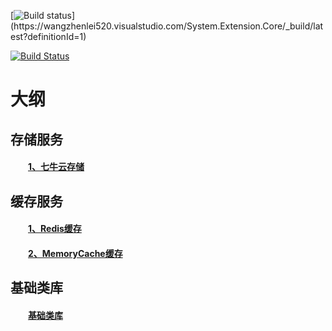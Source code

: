 [![Build status](https://wangzhenlei520.visualstudio.com/System.Extension.Core/_apis/build/status/System.Extension.Core-ASP.NET%20Core%20(.NET%20Framework)-CI)](https://wangzhenlei520.visualstudio.com/System.Extension.Core/_build/latest?definitionId=1)

[![Build Status](https://img.shields.io/travis/com/zhenlei520/System.Extension.Core/master.svg?label=travis-ci)](https://travis-ci.com/zhenlei520/System.Extension.Core)

# 大纲

## 存储服务
#### &emsp;&emsp;<a href="https://github.com/zhenlei520/System.Extension.Core/blob/master/src/Storage/QiNiu/README.zh-cn.md">1、七牛云存储</a>  

## 缓存服务
#### &emsp;&emsp;<a href="https://github.com/zhenlei520/System.Extension.Core/blob/master/src/Cache/Redis/README.zh-cn.md">1、Redis缓存</a>  

#### &emsp;&emsp;<a href="https://github.com/zhenlei520/System.Extension.Core/blob/master/src/Cache/MemoryCache/README.zh-cn.md">2、MemoryCache缓存</a>  


## 基础类库
#### &emsp;&emsp;<a href="https://github.com/zhenlei520/System.Extension.Core/blob/master/src/Infrastructure/README.zh-cn.md">基础类库</a>     